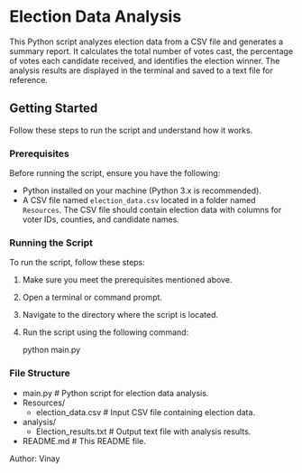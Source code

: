 # Election Data Analysis

This Python script analyzes election data from a CSV file and generates a summary report. It calculates the total number of votes cast, the percentage of votes each candidate received, and identifies the election winner. The analysis results are displayed in the terminal and saved to a text file for reference.

## Getting Started

Follow these steps to run the script and understand how it works.

### Prerequisites

Before running the script, ensure you have the following:

- Python installed on your machine (Python 3.x is recommended).
- A CSV file named `election_data.csv` located in a folder named `Resources`. The CSV file should contain election data with columns for voter IDs, counties, and candidate names.

### Running the Script

To run the script, follow these steps:

1. Make sure you meet the prerequisites mentioned above.

2. Open a terminal or command prompt.

3. Navigate to the directory where the script is located.

4. Run the script using the following command:

   python main.py

### File Structure

- main.py                   # Python script for election data analysis.
- Resources/
  - election_data.csv       # Input CSV file containing election data.
- analysis/
  - Election_results.txt    # Output text file with analysis results.
- README.md                 # This README file.


Author:     Vinay
